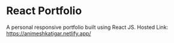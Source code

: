 # React Portfolio

A personal responsive portfolio built using React JS.
Hosted Link: https://animeshkatigar.netlify.app/
